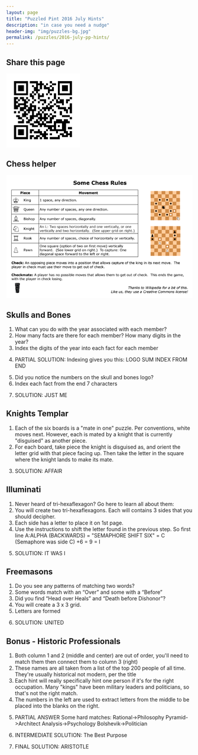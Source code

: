 ```yaml
---
layout: page
title: "Puzzled Pint 2016 July Hints"
description: "in case you need a nudge"
header-img: "img/puzzles-bg.jpg"
permalink: /puzzles/2016-july-pp-hints/
---
```


## Share this page

[![QR code][qr]][qr]

[qr]: /img/20160712/pp-2016-july-hint-qr.png

## Chess helper

[![Chess helper][chess helper]][chess helper]

[chess helper]: /img/20160712/pp-chess-helper.png

## Skulls and Bones

1. <span class="spoiler">
   What can you do with the year associated with each member?
   </span>

2. <span class="spoiler">
   How many facts are there for each member? How many digits in the year?
   </span>

3. <span class="spoiler">
   Index the digits of the year into each fact for each member
   </span>

4. PARTIAL SOLUTION: <span class="spoiler">
   Indexing gives you this: LOGO SUM INDEX FROM END
   </span>

5. <span class="spoiler">
   Did you notice the numbers on the skull and bones logo?
   </span>

6. <span class="spoiler">
   Index each fact from the end 7 characters
   </span>

7. SOLUTION: <span class="spoiler">
   JUST ME
   </span>

## Knights Templar

1. <span class="spoiler">
   Each of the six boards is a "mate in one" puzzle. Per conventions, white moves next.
   However, each is mated by a knight that is currently "disguised" as another piece.
   </span>

2. <span class="spoiler">
   For each board, take piece the knight is disguised as, and orient the letter grid with
   that piece facing up. Then take the letter in the square where the knight lands to
   make its mate.
   </span>

3. SOLUTION: <span class="spoiler">
   AFFAIR
   </span>

## Illuminati

1. <span class="spoiler">
   Never heard of tri-hexaflexagon? Go here to learn all about them:
   </span>
   <https://www.youtube.com/watch?v=49zi7zzrYbg>

2. <span class="spoiler">
   You will create two tri-hexaflexagons. Each will contains 3 sides that you should
   decipher.
   </span>

3. <span class="spoiler">
   Each side has a letter to place it on 1st page.
   </span>

4. <span class="spoiler">
   Use the instructions to shift the letter found in the previous step. So first line
   A:ALPHA (BACKWARDS) = "SEMAPHORE SHIFT SIX" = C (Semaphore was side
   C) +6 = 9 = I
   </span>

5. SOLUTION: <span class="spoiler">
   IT WAS I
   </span>

## Freemasons

1. <span class="spoiler">
   Do you see any patterns of matching two words?
   </span>

2. <span class="spoiler">
   Some words match with an “Over” and some with a “Before”
   </span>

3. <span class="spoiler">
   Did you find “Head over Heals” and “Death before Dishonor”?
   </span>

4. <span class="spoiler">
   You will create a 3 x 3 grid.
   </span>

5. <span class="spoiler">
   Letters are formed
   </span>

6. SOLUTION: <span class="spoiler">
   UNITED
   </span>

## Bonus - Historic Professionals

1. <span class="spoiler">
   Both column 1 and 2 (middle and center) are out of order, you'll need to match them
   then connect them to column 3 (right)
   </span>

2. <span class="spoiler">
   These names are all taken from a list of the top 200 people of all time. They're
   usually historical not modern, per the title
   </span>

3. <span class="spoiler">
   Each hint will really specifically hint one person if it's for the right occupation. Many
   "kings" have been military leaders and politicians, so that's not the right match.
   </span>

4. <span class="spoiler">
   The numbers in the left are used to extract letters from the middle to be placed into
   the blanks on the right.
   </span>

5. PARTIAL ANSWER
   <span class="spoiler">
   Some hard matches: Rational->Philosophy Pyramid->Architect
   Analysis->Psychology Bolshevik->Politician
   </span>

6. INTERMEDIATE SOLUTION: <span class="spoiler">
   The Best Purpose
   </span>

7. FINAL SOLUTION: <span class="spoiler">
   ARISTOTLE
   </span>
